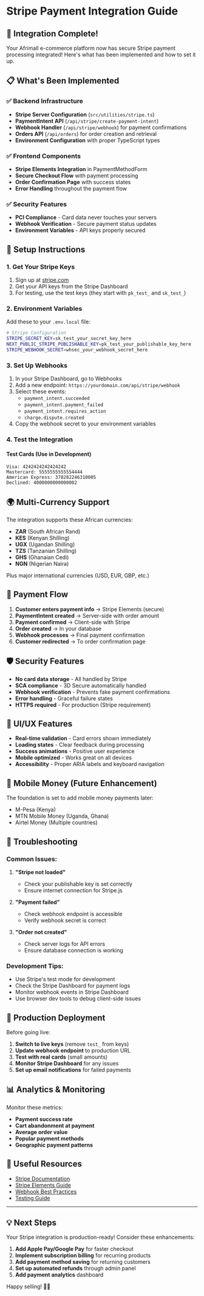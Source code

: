 # Stripe Payment Integration Guide

## 🎉 Integration Complete!

Your Afrimall e-commerce platform now has secure Stripe payment processing integrated! Here's what has been implemented and how to set it up.

## 📋 What's Been Implemented

### ✅ Backend Infrastructure
- **Stripe Server Configuration** (`src/utilities/stripe.ts`)
- **PaymentIntent API** (`/api/stripe/create-payment-intent`)
- **Webhook Handler** (`/api/stripe/webhook`) for payment confirmations
- **Orders API** (`/api/orders`) for order creation and retrieval
- **Environment Configuration** with proper TypeScript types

### ✅ Frontend Components
- **Stripe Elements Integration** in PaymentMethodForm
- **Secure Checkout Flow** with payment processing
- **Order Confirmation Page** with success states
- **Error Handling** throughout the payment flow

### ✅ Security Features
- **PCI Compliance** - Card data never touches your servers
- **Webhook Verification** - Secure payment status updates
- **Environment Variables** - API keys properly secured

## 🔧 Setup Instructions

### 1. Get Your Stripe Keys
1. Sign up at [stripe.com](https://stripe.com)
2. Get your API keys from the Stripe Dashboard
3. For testing, use the test keys (they start with `pk_test_` and `sk_test_`)

### 2. Environment Variables
Add these to your `.env.local` file:

```bash
# Stripe Configuration
STRIPE_SECRET_KEY=sk_test_your_secret_key_here
NEXT_PUBLIC_STRIPE_PUBLISHABLE_KEY=pk_test_your_publishable_key_here
STRIPE_WEBHOOK_SECRET=whsec_your_webhook_secret_here
```

### 3. Set Up Webhooks
1. In your Stripe Dashboard, go to Webhooks
2. Add a new endpoint: `https://yourdomain.com/api/stripe/webhook`
3. Select these events:
   - `payment_intent.succeeded`
   - `payment_intent.payment_failed`
   - `payment_intent.requires_action`
   - `charge.dispute.created`
4. Copy the webhook secret to your environment variables

### 4. Test the Integration

#### Test Cards (Use in Development)
```
Visa: 4242424242424242
Mastercard: 5555555555554444
American Express: 378282246310005
Declined: 4000000000000002
```

## 🌍 Multi-Currency Support

The integration supports these African currencies:
- **ZAR** (South African Rand)
- **KES** (Kenyan Shilling)
- **UGX** (Ugandan Shilling)
- **TZS** (Tanzanian Shilling)
- **GHS** (Ghanaian Cedi)
- **NGN** (Nigerian Naira)

Plus major international currencies (USD, EUR, GBP, etc.)

## 🔄 Payment Flow

1. **Customer enters payment info** → Stripe Elements (secure)
2. **PaymentIntent created** → Server-side with order amount
3. **Payment confirmed** → Client-side with Stripe
4. **Order created** → In your database
5. **Webhook processes** → Final payment confirmation
6. **Customer redirected** → To order confirmation page

## 🛡️ Security Features

- **No card data storage** - All handled by Stripe
- **SCA compliance** - 3D Secure automatically handled
- **Webhook verification** - Prevents fake payment confirmations
- **Error handling** - Graceful failure states
- **HTTPS required** - For production (Stripe requirement)

## 🎨 UI/UX Features

- **Real-time validation** - Card errors shown immediately
- **Loading states** - Clear feedback during processing
- **Success animations** - Positive user experience
- **Mobile optimized** - Works great on all devices
- **Accessibility** - Proper ARIA labels and keyboard navigation

## 📱 Mobile Money (Future Enhancement)

The foundation is set to add mobile money payments later:
- M-Pesa (Kenya)
- MTN Mobile Money (Uganda, Ghana)
- Airtel Money (Multiple countries)

## 🐛 Troubleshooting

### Common Issues:

1. **"Stripe not loaded"**
   - Check your publishable key is set correctly
   - Ensure internet connection for Stripe.js

2. **"Payment failed"**
   - Check webhook endpoint is accessible
   - Verify webhook secret is correct

3. **"Order not created"**
   - Check server logs for API errors
   - Ensure database connection is working

### Development Tips:

- Use Stripe's test mode for development
- Check the Stripe Dashboard for payment logs
- Monitor webhook events in Stripe Dashboard
- Use browser dev tools to debug client-side issues

## 🚀 Production Deployment

Before going live:

1. **Switch to live keys** (remove `test_` from keys)
2. **Update webhook endpoint** to production URL
3. **Test with real cards** (small amounts)
4. **Monitor Stripe Dashboard** for any issues
5. **Set up email notifications** for failed payments

## 📊 Analytics & Monitoring

Monitor these metrics:
- **Payment success rate**
- **Cart abandonment at payment**
- **Average order value**
- **Popular payment methods**
- **Geographic payment patterns**

## 🔗 Useful Resources

- [Stripe Documentation](https://stripe.com/docs)
- [Stripe Elements Guide](https://stripe.com/docs/stripe-js)
- [Webhook Best Practices](https://stripe.com/docs/webhooks/best-practices)
- [Testing Guide](https://stripe.com/docs/testing)

---

## 💡 Next Steps

Your Stripe integration is production-ready! Consider these enhancements:

1. **Add Apple Pay/Google Pay** for faster checkout
2. **Implement subscription billing** for recurring products
3. **Add payment method saving** for returning customers
4. **Set up automated refunds** through admin panel
5. **Add payment analytics** dashboard

Happy selling! 🛒✨
